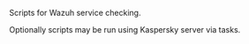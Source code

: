 Scripts for Wazuh service checking.

Optionally scripts may be run using Kaspersky server via tasks.
